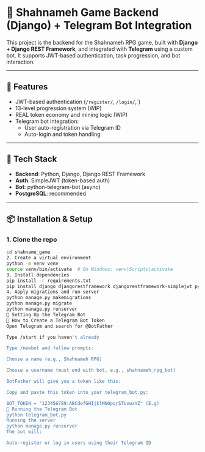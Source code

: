 # 🏰 Shahnameh Game Backend (Django) + Telegram Bot Integration

This project is the backend for the Shahnameh RPG game, built with **Django + Django REST Framework**, and integrated with **Telegram** using a custom bot. It supports JWT-based authentication, task progression, and bot interaction.

---

## 🚀 Features

- JWT-based authentication (`/register/`, `/login/`,`)
- 13-level progression system (WIP)
- REAL token economy and mining logic (WIP)
- Telegram bot integration:
  - User auto-registration via Telegram ID
  - Auto-login and token handling

---

## 🧰 Tech Stack

- **Backend**: Python, Django, Django REST Framework
- **Auth**: SimpleJWT (token-based auth)
- **Bot**: python-telegram-bot (async)
- **PostgreSQL**: recommended

---

## 📦 Installation & Setup

### 1. Clone the repo

```bash
cd shahname_game
2. Create a virtual environment
python -m venv venv
source venv/bin/activate  # On Windows: venv\Scripts\activate
3. Install dependencies
pip install -r requirements.txt
pip install django djangorestframework djangorestframework-simplejwt python-telegram-bot requests
4. Apply migrations and run server
python manage.py makemigrations
python manage.py migrate
python manage.py runserver
🤖 Setting Up the Telegram Bot
🔑 How to Create a Telegram Bot Token
Open Telegram and search for @BotFather

Type /start if you haven't already

Type /newbot and follow prompts:

Choose a name (e.g., Shahnameh RPG)

Choose a username (must end with bot, e.g., shahnameh_rpg_bot)

BotFather will give you a token like this:

Copy and paste this token into your telegram_bot.py:

BOT_TOKEN = "123456789:ABCdefGHIjklMNOpqrSTUvwxYZ" (E.g)
📡 Running the Telegram Bot
python telegram_bot.py
Running the server 
python manage.py runserver
The bot will:

Auto-register or log in users using their Telegram ID


